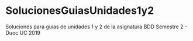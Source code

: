 # SolucionesGuiasUnidades1y2
Soluciones para guías de unidades 1 y 2 de la asignatura BDD Semestre 2 - Duoc UC 2019
